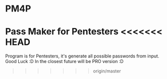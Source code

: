 # PM4P
Pass Maker for Pentesters 
<<<<<<< HEAD
=======
Program is for Pentesters, it's generate all possible passwords from input.
Good Luck :D
In the closest future will be PRO version :D
>>>>>>> origin/master
